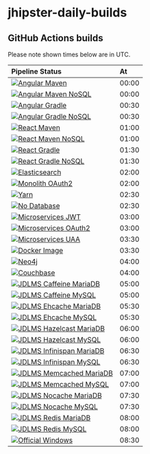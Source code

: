 # jhipster-daily-builds

## GitHub Actions builds

Please note shown times below are in UTC.

| Pipeline Status                                                                | At    |
|:-------------------------------------------------------------------------------|:------|
| [![Angular Maven][github-angular-maven]][github-actions]                       | 00:00 |
| [![Angular Maven NoSQL][github-angular-maven-nosql]][github-actions]           | 00:00 |
| [![Angular Gradle][github-angular-gradle]][github-actions]                     | 00:30 |
| [![Angular Gradle NoSQL][github-angular-gradle-nosql]][github-actions]         | 00:30 |
| [![React Maven][github-react-maven]][github-actions]                           | 01:00 |
| [![React Maven NoSQL][github-react-maven-nosql]][github-actions]               | 01:00 |
| [![React Gradle][github-react-gradle]][github-actions]                         | 01:30 |
| [![React Gradle NoSQL][github-react-gradle-nosql]][github-actions]             | 01:30 |
| [![Elasticsearch][github-elasticsearch]][github-actions]                       | 02:00 |
| [![Monolith OAuth2][github-monolith-oauth2]][github-actions]                   | 02:00 |
| [![Yarn][github-yarn]][github-actions]                                         | 02:30 |
| [![No Database][github-no-database]][github-actions]                           | 02:30 |
| [![Microservices JWT][github-ms-jwt]][github-actions]                          | 03:00 |
| [![Microservices OAuth2][github-ms-oauth2]][github-actions]                    | 03:00 |
| [![Microservices UAA][github-ms-uaa]][github-actions]                          | 03:30 |
| [![Docker Image][github-docker-image]][github-actions]                         | 03:30 |
| [![Neo4j][github-neo4j]][github-actions]                                       | 04:00 |
| [![Couchbase][github-couchbase]][github-actions]                               | 04:00 |
| [![JDLMS Caffeine MariaDB][github-jdlms-caffeine-mariadb]][github-actions]     | 05:00 |
| [![JDLMS Caffeine MySQL][github-jdlms-caffeine-mysql]][github-actions]         | 05:00 |
| [![JDLMS Ehcache MariaDB][github-jdlms-ehcache-mariadb]][github-actions]       | 05:30 |
| [![JDLMS Ehcache MySQL][github-jdlms-ehcache-mysql]][github-actions]           | 05:30 |
| [![JDLMS Hazelcast MariaDB][github-jdlms-hazelcast-mariadb]][github-actions]   | 06:00 |
| [![JDLMS Hazelcast MySQL][github-jdlms-hazelcast-mysql]][github-actions]       | 06:00 |
| [![JDLMS Infinispan MariaDB][github-jdlms-infinispan-mariadb]][github-actions] | 06:30 |
| [![JDLMS Infinispan MySQL][github-jdlms-infinispan-mysql]][github-actions]     | 06:30 |
| [![JDLMS Memcached MariaDB][github-jdlms-memcached-mariadb]][github-actions]   | 07:00 |
| [![JDLMS Memcached MySQL][github-jdlms-memcached-mysql]][github-actions]       | 07:00 |
| [![JDLMS Nocache MariaDB][github-jdlms-nocache-mariadb]][github-actions]       | 07:30 |
| [![JDLMS Nocache MySQL][github-jdlms-nocache-mysql]][github-actions]           | 07:30 |
| [![JDLMS Redis MariaDB][github-jdlms-redis-mariadb]][github-actions]           | 08:00 |
| [![JDLMS Redis MySQL][github-jdlms-redis-mysql]][github-actions]               | 08:00 |
| [![Official Windows][github-official-windows]][github-actions]                 | 08:30 |

[github-actions]: https://github.com/hipster-labs/jhipster-daily-builds/actions

[github-angular-maven]: https://github.com/hipster-labs/jhipster-daily-builds/workflows/Angular%20Maven/badge.svg
[github-angular-maven-nosql]: https://github.com/hipster-labs/jhipster-daily-builds/workflows/Angular%20Maven%20NoSQL/badge.svg
[github-angular-gradle]: https://github.com/hipster-labs/jhipster-daily-builds/workflows/Angular%20Gradle/badge.svg
[github-angular-gradle-nosql]: https://github.com/hipster-labs/jhipster-daily-builds/workflows/Angular%20Gradle%20NoSQL/badge.svg

[github-react-maven]: https://github.com/hipster-labs/jhipster-daily-builds/workflows/React%20Maven/badge.svg
[github-react-maven-nosql]: https://github.com/hipster-labs/jhipster-daily-builds/workflows/React%20Maven%20NoSQL/badge.svg
[github-react-gradle]: https://github.com/hipster-labs/jhipster-daily-builds/workflows/React%20Gradle/badge.svg
[github-react-gradle-nosql]: https://github.com/hipster-labs/jhipster-daily-builds/workflows/React%20Gradle%20NoSQL/badge.svg

[github-elasticsearch]: https://github.com/hipster-labs/jhipster-daily-builds/workflows/Elasticsearch/badge.svg
[github-monolith-oauth2]: https://github.com/hipster-labs/jhipster-daily-builds/workflows/Monolith%20OAuth2/badge.svg
[github-yarn]: https://github.com/hipster-labs/jhipster-daily-builds/workflows/Yarn/badge.svg
[github-no-database]: https://github.com/hipster-labs/jhipster-daily-builds/workflows/No%20Database/badge.svg

[github-ms-jwt]: https://github.com/hipster-labs/jhipster-daily-builds/workflows/Microservices%20JWT/badge.svg
[github-ms-oauth2]: https://github.com/hipster-labs/jhipster-daily-builds/workflows/Microservices%20OAuth2/badge.svg
[github-ms-uaa]: https://github.com/hipster-labs/jhipster-daily-builds/workflows/Microservices%20UAA/badge.svg
[github-docker-image]: https://github.com/hipster-labs/jhipster-daily-builds/workflows/Docker%20Image/badge.svg

[github-neo4j]: https://github.com/hipster-labs/jhipster-daily-builds/workflows/Neo4j/badge.svg
[github-couchbase]: https://github.com/hipster-labs/jhipster-daily-builds/workflows/Couchbase/badge.svg

[github-jdlms-caffeine-mariadb]: https://github.com/hipster-labs/jhipster-daily-builds/workflows/JDLMS%20Caffeine%20MariaDB/badge.svg
[github-jdlms-caffeine-mysql]: https://github.com/hipster-labs/jhipster-daily-builds/workflows/JDLMS%20Caffeine%20MySQL/badge.svg
[github-jdlms-ehcache-mariadb]: https://github.com/hipster-labs/jhipster-daily-builds/workflows/JDLMS%20Ehcache%20MariaDB/badge.svg
[github-jdlms-ehcache-mysql]: https://github.com/hipster-labs/jhipster-daily-builds/workflows/JDLMS%20Ehcache%20MySQL/badge.svg
[github-jdlms-hazelcast-mariadb]: https://github.com/hipster-labs/jhipster-daily-builds/workflows/JDLMS%20Hazelcast%20MariaDB/badge.svg
[github-jdlms-hazelcast-mysql]: https://github.com/hipster-labs/jhipster-daily-builds/workflows/JDLMS%20Hazelcast%20MySQL/badge.svg
[github-jdlms-infinispan-mariadb]: https://github.com/hipster-labs/jhipster-daily-builds/workflows/JDLMS%20Infinispan%20MariaDB/badge.svg
[github-jdlms-infinispan-mysql]: https://github.com/hipster-labs/jhipster-daily-builds/workflows/JDLMS%20Infinispan%20MySQL/badge.svg
[github-jdlms-memcached-mariadb]: https://github.com/hipster-labs/jhipster-daily-builds/workflows/JDLMS%20Memcached%20MariaDB/badge.svg
[github-jdlms-memcached-mysql]: https://github.com/hipster-labs/jhipster-daily-builds/workflows/JDLMS%20Memcached%20MySQL/badge.svg
[github-jdlms-nocache-mariadb]: https://github.com/hipster-labs/jhipster-daily-builds/workflows/JDLMS%20Nocache%20MariaDB/badge.svg
[github-jdlms-nocache-mysql]: https://github.com/hipster-labs/jhipster-daily-builds/workflows/JDLMS%20Nocache%20MySQL/badge.svg
[github-jdlms-redis-mariadb]: https://github.com/hipster-labs/jhipster-daily-builds/workflows/JDLMS%20Redis%20MariaDB/badge.svg
[github-jdlms-redis-mysql]: https://github.com/hipster-labs/jhipster-daily-builds/workflows/JDLMS%20Redis%20MySQL/badge.svg
[github-official-windows]: https://github.com/hipster-labs/jhipster-daily-builds/workflows/Official%20Windows/badge.svg